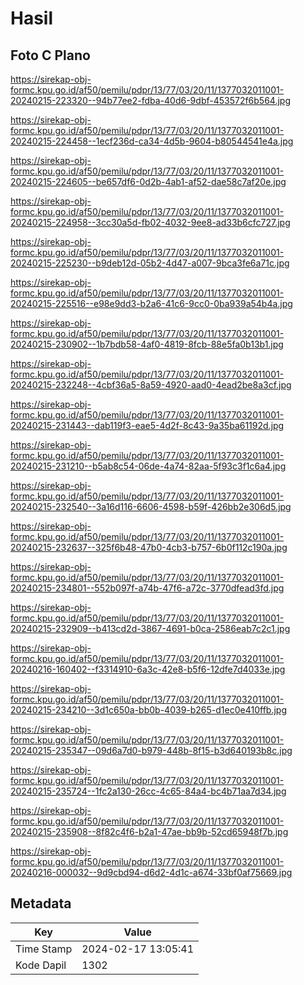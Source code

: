 # Hasil

## Foto C Plano

https://sirekap-obj-formc.kpu.go.id/af50/pemilu/pdpr/13/77/03/20/11/1377032011001-20240215-223320--94b77ee2-fdba-40d6-9dbf-453572f6b564.jpg

https://sirekap-obj-formc.kpu.go.id/af50/pemilu/pdpr/13/77/03/20/11/1377032011001-20240215-224458--1ecf236d-ca34-4d5b-9604-b80544541e4a.jpg

https://sirekap-obj-formc.kpu.go.id/af50/pemilu/pdpr/13/77/03/20/11/1377032011001-20240215-224605--be657df6-0d2b-4ab1-af52-dae58c7af20e.jpg

https://sirekap-obj-formc.kpu.go.id/af50/pemilu/pdpr/13/77/03/20/11/1377032011001-20240215-224958--3cc30a5d-fb02-4032-9ee8-ad33b6cfc727.jpg

https://sirekap-obj-formc.kpu.go.id/af50/pemilu/pdpr/13/77/03/20/11/1377032011001-20240215-225230--b9deb12d-05b2-4d47-a007-9bca3fe6a71c.jpg

https://sirekap-obj-formc.kpu.go.id/af50/pemilu/pdpr/13/77/03/20/11/1377032011001-20240215-225516--e98e9dd3-b2a6-41c6-9cc0-0ba939a54b4a.jpg

https://sirekap-obj-formc.kpu.go.id/af50/pemilu/pdpr/13/77/03/20/11/1377032011001-20240215-230902--1b7bdb58-4af0-4819-8fcb-88e5fa0b13b1.jpg

https://sirekap-obj-formc.kpu.go.id/af50/pemilu/pdpr/13/77/03/20/11/1377032011001-20240215-232248--4cbf36a5-8a59-4920-aad0-4ead2be8a3cf.jpg

https://sirekap-obj-formc.kpu.go.id/af50/pemilu/pdpr/13/77/03/20/11/1377032011001-20240215-231443--dab119f3-eae5-4d2f-8c43-9a35ba61192d.jpg

https://sirekap-obj-formc.kpu.go.id/af50/pemilu/pdpr/13/77/03/20/11/1377032011001-20240215-231210--b5ab8c54-06de-4a74-82aa-5f93c3f1c6a4.jpg

https://sirekap-obj-formc.kpu.go.id/af50/pemilu/pdpr/13/77/03/20/11/1377032011001-20240215-232540--3a16d116-6606-4598-b59f-426bb2e306d5.jpg

https://sirekap-obj-formc.kpu.go.id/af50/pemilu/pdpr/13/77/03/20/11/1377032011001-20240215-232637--325f6b48-47b0-4cb3-b757-6b0f112c190a.jpg

https://sirekap-obj-formc.kpu.go.id/af50/pemilu/pdpr/13/77/03/20/11/1377032011001-20240215-234801--552b097f-a74b-47f6-a72c-3770dfead3fd.jpg

https://sirekap-obj-formc.kpu.go.id/af50/pemilu/pdpr/13/77/03/20/11/1377032011001-20240215-232909--b413cd2d-3867-4691-b0ca-2586eab7c2c1.jpg

https://sirekap-obj-formc.kpu.go.id/af50/pemilu/pdpr/13/77/03/20/11/1377032011001-20240216-160402--f3314910-6a3c-42e8-b5f6-12dfe7d4033e.jpg

https://sirekap-obj-formc.kpu.go.id/af50/pemilu/pdpr/13/77/03/20/11/1377032011001-20240215-234210--3d1c650a-bb0b-4039-b265-d1ec0e410ffb.jpg

https://sirekap-obj-formc.kpu.go.id/af50/pemilu/pdpr/13/77/03/20/11/1377032011001-20240215-235347--09d6a7d0-b979-448b-8f15-b3d640193b8c.jpg

https://sirekap-obj-formc.kpu.go.id/af50/pemilu/pdpr/13/77/03/20/11/1377032011001-20240215-235724--1fc2a130-26cc-4c65-84a4-bc4b71aa7d34.jpg

https://sirekap-obj-formc.kpu.go.id/af50/pemilu/pdpr/13/77/03/20/11/1377032011001-20240215-235908--8f82c4f6-b2a1-47ae-bb9b-52cd65948f7b.jpg

https://sirekap-obj-formc.kpu.go.id/af50/pemilu/pdpr/13/77/03/20/11/1377032011001-20240216-000032--9d9cbd94-d6d2-4d1c-a674-33bf0af75669.jpg


## Metadata

| Key        | Value               |
| ---------- | ------------------- |
| Time Stamp | 2024-02-17 13:05:41 |
| Kode Dapil | 1302                |



